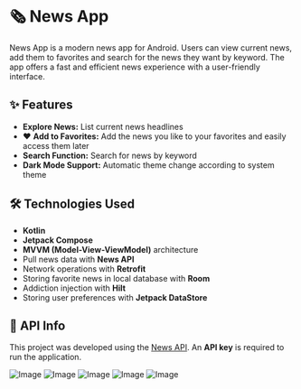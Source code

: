 # 🗞️ News App

News App is a modern news app for Android. Users can view current news, add them to favorites and search for the news they want by keyword. The app offers a fast and efficient news experience with a user-friendly interface.

## ✨ Features

- **Explore News:** List current news headlines
- ❤️ **Add to Favorites:** Add the news you like to your favorites and easily access them later
- **Search Function:** Search for news by keyword
- **Dark Mode Support:** Automatic theme change according to system theme

## 🛠️ Technologies Used

- **Kotlin**
- **Jetpack Compose**
- **MVVM (Model-View-ViewModel)** architecture
- Pull news data with **News API**
- Network operations with **Retrofit**
- Storing favorite news in local database with **Room**
- Addiction injection with **Hilt**
- Storing user preferences with **Jetpack DataStore**

## 🔌 API Info

This project was developed using the [News API](https://newsapi.org/). An **API key** is required to run the application.

![Image](https://github.com/user-attachments/assets/33cc489a-dbd1-4aaa-8ced-eb3e7dd5ad0b)
![Image](https://github.com/user-attachments/assets/0dd2a84e-fdd4-4092-9db0-2bb1f1c56d06)
![Image](https://github.com/user-attachments/assets/928d0ebd-c89f-4f7d-a7ea-f2162d03bbe7)
![Image](https://github.com/user-attachments/assets/46c43f5d-3752-464d-bd34-1c9df4b1373a)
![Image](https://github.com/user-attachments/assets/216431e7-1264-4323-9efa-9d42faa72aa7)

